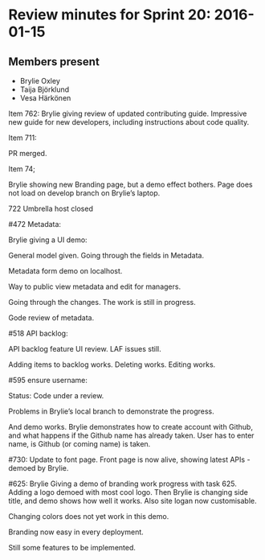 # Review minutes for Sprint 20: 2016-01-15

## Members present
* Brylie Oxley
* Taija Björklund
* Vesa Härkönen

Item 762:
Brylie giving review of updated contributing guide.
Impressive new guide for new developers, including instructions about code quality.


Item 711: 

PR merged.

Item 74;

Brylie showing new Branding page, but a demo effect bothers. Page does not load on develop branch on Brylie’s laptop.


722
Umbrella host closed

#472 Metadata:

Brylie giving a UI demo:

General model given. Going through the fields in Metadata. 

Metadata form demo on localhost.

Way to public view metadata and edit for managers.

Going through the changes. The work is still in progress.

Gode review of metadata.

#518 API backlog:

API backlog feature UI review. LAF issues still. 

Adding items to backlog works. Deleting works. Editing works.

#595 ensure username:

Status: Code under a review.

Problems in Brylie’s local branch to demonstrate the progress.

And demo works.
Brylie demonstrates how to create account with Github, and what happens if the Github name has already taken.
User has to enter name, is Github (or coming name) is taken.

#730:
Update to font page. Front page is now alive, showing latest APIs - demoed by Brylie.

#625:
Brylie Giving a demo of branding work progress with task 625. Adding a logo demoed with most cool logo. Then Brylie is changing side title, and demo shows how well it works.
Also site logan now customisable.

Changing colors does not yet work in this demo.

Branding now easy in every deployment.

Still some features to be implemented.



 






